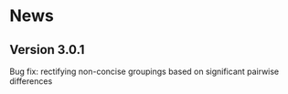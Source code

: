 # News
## Version 3.0.1

Bug fix: rectifying non-concise groupings based on significant pairwise differences